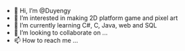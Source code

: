 - 👋 Hi, I’m @Duyengy
- 👀 I’m interested in making 2D platform game and pixel art
- 🌱 I’m currently learning C#, C, Java, web and SQL
- 💞️ I’m looking to collaborate on ...
- 📫 How to reach me ...

<!---
Duyengy/Duyengy is a ✨ special ✨ repository because its `README.md` (this file) appears on your GitHub profile.
You can click the Preview link to take a look at your changes.
--->
